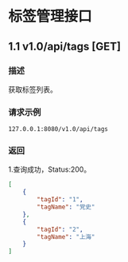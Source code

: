 # 标签管理接口
## 1.1 v1.0/api/tags [GET]

### 描述

获取标签列表。

### 请求示例

```
127.0.0.1:8080/v1.0/api/tags
```

### 返回

1.查询成功，Status:200。

```json
[
    {
        "tagId": "1",
        "tagName": "党史"
    },
    {
        "tagId": "2",
        "tagName": "上海"
    }
]
```
